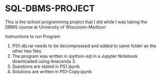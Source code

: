# SQL-DBMS-PROJECT
This is the school programming project that I did while I was taking the DBMS course at University of Wisconsin-Madison

Instructions to run Program
  1. PS1-db.rar needs to be decompressed and added to same folder as the other two files
  2. The program was written in ipython-sql in a Jupyter Notebook downloaded using Anaconda 3.
  3. Questions are stated in PS1.ipynb
  4. Solutions are written in PS1-Copy.ipynb

